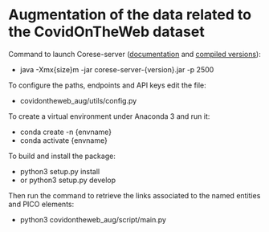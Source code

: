 # Augmentation of the data related to the CovidOnTheWeb dataset

Command to launch Corese-server ([documentation](https://github.com/Wimmics/corese/wiki/CORESE-server) and [compiled versions](https://project.inria.fr/corese/download/)):
- java -Xmx{size}m -jar corese-server-{version}.jar -p 2500

To configure the paths, endpoints and API keys edit the file:
- covidontheweb_aug/utils/config.py

To create a virtual environment under Anaconda 3 and run it:
- conda create -n {envname}
- conda activate {envname}

To build and install the package:
- python3 setup.py install
- or python3 setup.py develop

Then run the command to retrieve the links associated to the named entities and PICO elements:
- python3 covidontheweb_aug/script/main.py
